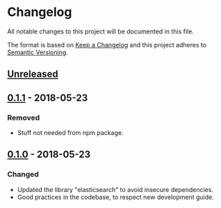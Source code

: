 # Changelog
All notable changes to this project will be documented in this file.

The format is based on [Keep a Changelog](http://keepachangelog.com/en/1.0.0/)
and this project adheres to [Semantic Versioning](http://semver.org/spec/v2.0.0.html).

## [Unreleased]

## [0.1.1] - 2018-05-23
### Removed
- Stuff not needed from npm package.

## [0.1.0] - 2018-05-23
### Changed
- Updated the library "elasticsearch" to avoid insecure dependencies.
- Good practices in the codebase, to respect new development guide.

[Unreleased]: https://github.com/IBMResearch/jlocke/compare/0.1.1...HEAD
[0.1.1]: https://github.com/IBMResearch/jlocke/compare/0.1.0...0.1.1
[0.1.0]: https://github.com/IBMResearch/jlocke/compare/f8089d6fabd61d43b057a31418a0963b40b7a227...0.1.0
